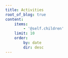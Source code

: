 ```yaml
---
title: Activities
root_of_blog: true
content:
    items:
        - '@self.children'
    limit: 10
    order:
        by: date
        dir: desc
---
```


